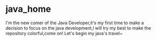 # java_home
I'm the new comer of the Java Developer,it's my first time to make a decision to focus on the java development,I will try my best to make the repository colorful,come on! Let's begin my java's travel~
